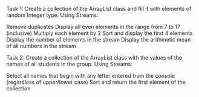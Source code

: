 Task 1:
Create a collection of the ArrayList class and fill it with elements of random Integer type. Using Streams:

Remove duplicates
Display all even elements in the range from 7 to 17 (inclusive)
Multiply each element by 2
Sort and display the first 4 elements
Display the number of elements in the stream
Display the arithmetic mean of all numbers in the stream

Task 2:
Create a collection of the ArrayList class with the values ​​of the names of all students in the group. Using Streams:

Select all names that begin with any letter entered from the console (regardless of upper/lower case)
Sort and return the first element of the collection
